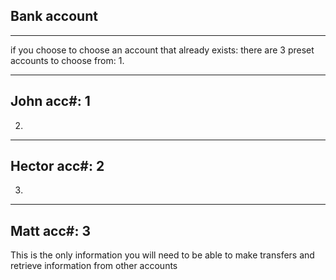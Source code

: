 ## Bank account

_______________________________________________________
if you choose to choose an account that already exists:
there are 3 preset accounts to choose from:
1.
_______________________________________________________
John
acc#: 1
-------------------------------------------------------
2.
_______________________________________________________
Hector
acc#: 2
-------------------------------------------------------
3.
_______________________________________________________
Matt
acc#: 3
-------------------------------------------------------
This is the only information you will need to be able to make transfers and retrieve information from other accounts

